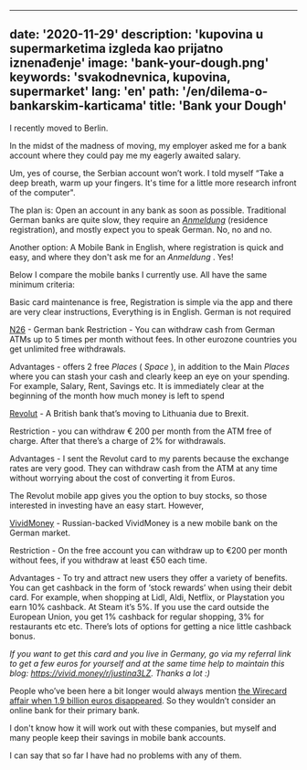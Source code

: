 ---
date: '2020-11-29'
description: 'kupovina u supermarketima izgleda kao prijatno iznenađenje'
image: 'bank-your-dough.png'
keywords: 'svakodnevnica, kupovina, supermarket'
lang: 'en'
path: '/en/dilema-o-bankarskim-karticama'
title: 'Bank your Dough'
------
I recently moved to Berlin.

In the midst of the madness of moving, my employer asked me for a bank account where they could pay me my eagerly awaited salary.

Um, yes of course, the Serbian account won’t work. I told myself “Take a deep breath, warm up your fingers. It's time for a little more research infront of the computer".

The plan is: Open an account in any bank as soon as possible. Traditional German banks are quite slow, they require an <i> <a href="https://service.berlin.de/dienstleistung/120686/" target="_blank" rel="noopener">Anmeldung</i></a> (residence registration), and mostly expect you to speak German. No, no and no.

Another option: A Mobile Bank in English, where registration is quick and easy, and where they don't ask me for an <i> Anmeldung </i>. Yes!

Below I compare the mobile banks I currently use. All have the same minimum criteria:

Basic card maintenance is free,
Registration is simple via the app and there are very clear instructions,
Everything is in English. German is not required

<a href="https://n26.com/en-eu" rel="noopener" target="_blank">N26</a> - German bank
Restriction - You can withdraw cash from German ATMs up to 5 times per month without fees. In other eurozone countries you get unlimited free withdrawals.

Advantages - offers 2 free <i> Places </i> (<i> Space </i>), in addition to the Main <i> Places </i> where you can stash your cash and clearly keep an eye on your spending. For example, Salary, Rent, Savings etc. It is immediately clear at the beginning of the month how much money is left to spend

<a href="https://www.revolut.com/en-DE" rel="noopener" target="_blank">Revolut</a> -
A British bank that’s moving to Lithuania due to Brexit.

Restriction - you can withdraw € 200 per month from the ATM free of charge. After that there’s a charge of 2% for withdrawals.

Advantages - I sent the Revolut card to my parents because the exchange rates are very good. They can withdraw cash from the ATM at any time without worrying about the cost of converting it from Euros.

The Revolut mobile app gives you the option to buy stocks, so those interested in investing have an easy start. However,

<a href="https://vivid.money/en-eu/" rel="noopener" target="_blank"> VividMoney</a> - Russian-backed
VividMoney is a new mobile bank on the German market.

Restriction - On the free account you can withdraw up to €200 per month without fees, if you withdraw at least €50 each time.

Advantages - To try and attract new users they offer a variety of benefits. You can get cashback in the form of ‘stock rewards’ when using their debit card. For example, when shopping at Lidl, Aldi, Netflix, or Playstation you earn 10% cashback. At Steam it’s 5%. If you use the card outside the European Union, you get 1% cashback for regular shopping, 3% for restaurants etc etc. There’s lots of options for getting a nice little cashback bonus.

<i>If you want to get this card and you live in Germany, go via my referral link to get a few euros for yourself and at the same time help to maintain this blog: <a href="https://vivid.money/r/justina3LZ" rel ="noopener" target="_blank"> https://vivid.money/r/justina3LZ</a>. Thanks a lot :) </i>

People who’ve been here a bit longer would always mention <a href="https://en.wikipedia.org/wiki/Wirecard_scandal" rel="noopener" target="_blank">the Wirecard affair when 1.9 billion euros disappeared</a>. So they wouldn’t consider an online bank for their primary bank.

I don't know how it will work out with these companies, but myself and many people keep their savings in mobile bank accounts.

I can say that so far I have had no problems with any of them.
